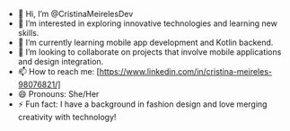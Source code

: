 - 👋 Hi, I’m @CristinaMeirelesDev
- 👀 I’m interested in exploring innovative technologies and learning new skills.
- 🌱 I’m currently learning mobile app development and Kotlin backend.
- 💞️ I’m looking to collaborate on projects that involve mobile applications and design integration.
- 📫 How to reach me: [https://www.linkedin.com/in/cristina-meireles-98076821/]
- 😄 Pronouns: She/Her
- ⚡ Fun fact: I have a background in fashion design and love merging creativity with technology!


<!---
CristinaMeirelesDev/CristinaMeirelesDev is a ✨ special ✨ repository because its `README.md` (this file) appears on your GitHub profile.
You can click the Preview link to take a look at your changes.
--->
